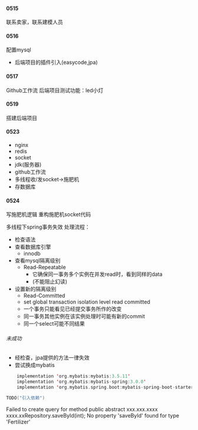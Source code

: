 #### 0515
联系卖家，联系建模人员

#### 0516
配置mysql
- 后端项目的插件引入(easycode,jpa)
#### 0517
Github工作流
后端项目测试功能：led小灯
#### 0519
搭建后端项目
#### 0523
- nginx
- redis
- socket
- jdk(服务器)
- github工作流
- 多线程收/发socket->施肥机
- 存数据库
#### 0524
写施肥机逻辑
重构施肥机socket代码

多线程下spring事务失效
处理流程：
- 检查语法
- 查看数据库引擎
	- innodb
- 查看mysql隔离级别
	- Read-Repeatable
		- 它确保同一事务多个实例在并发read时，看到同样的data
		- (不能阻止幻读)
- 设置新的隔离级别
	- Read-Committed
	- set global transaction isolation level read committed
	- 一个事务只能看见已经提交事务所作的改变
	- 同一事务其他实例在该实例处理时可能有新的commit
	- 同一个select可能不同结果
###### 未成功
- 经检查，jpa提供的方法一律失效
- 尝试换成mybatis
```kotlin
    implementation 'org.mybatis:mybatis:3.5.11'
    implementation 'org.mybatis:mybatis-spring:3.0.0'
    implementation 'org.mybatis.spring.boot:mybatis-spring-boot-starter:3.0.0'

TODO("引入依赖")
```
Failed to create query for method public abstract xxx.xxx.xxxx
xxxx.xxRepository.saveById(int); No property 'saveById' found for type 'Fertilizer'



















